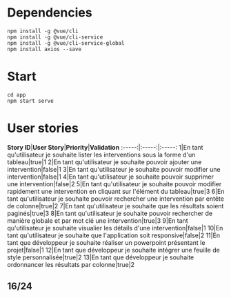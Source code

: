 # Dependencies
```
npm install -g @vue/cli
npm install -g @vue/cli-service
npm install -g @vue/cli-service-global
npm install axios --save
```
# Start
```
cd app
npm start serve
```
# User stories
**Story ID**|**User Story**|**Priority**|**Validation**
:-----:|:-----:|:-----:
1|En tant qu'utilisateur je souhaite lister les interventions sous la forme d'un tableau|true|1
2|En tant qu'utilisateur je souhaite pouvoir ajouter une intervention|false|1
3|En tant qu'utilisateur je souhaite pouvoir modifier une intervention|false|1
4|En tant qu'utilisateur je souhaite pouvoir supprimer une intervention|false|2
5|En tant qu'utilisateur je souhaite pouvoir modifier rapidement une intervention en cliquant sur l'élément du tableau|true|3
6|En tant qu'utilisateur je souhaite pouvoir rechercher une intervention par entête de colonne|true|2
7|En tant qu'utilisateur je souhaite que les résultats soient paginés|true|3
8|En tant qu'utilisateur je souhaite pouvoir rechercher de manière globale et par mot clé une intervention|true|3
9|En tant qu'utilisateur je souhaite visualier les détails d'une intervention|false|1
10|En tant qu'utilisateur je souhaite que l'application soit responsive|false|2
11|En tant que développeur je souhaite réaliser un powerpoint présentant le projet|false|1
12|En tant que développeur je souhaite intégrer une feuille de style personnalisée|true|2
13|En tant que développeur je souhaite ordonnancer les résultats par colonne|true|2
## 16/24